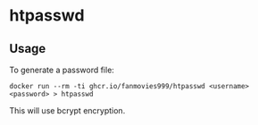# htpasswd

## Usage

To generate a password file:

```shell
docker run --rm -ti ghcr.io/fanmovies999/htpasswd <username> <password> > htpasswd
```

This will use bcrypt encryption.
